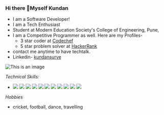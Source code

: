 
### Hi there 👋Myself Kundan
- I am a Software Developer!
- I am a Tech Enthusiast
- Student at Modern Education Society's College of Engineering, Pune,
- I am a Competitive Programmer as well. Here are my Profiles-
  - 3 star coder at [Codechef](https://www.codechef.com/users/kundansurve)
  - 5 star problem solver at [HackerRank](https://www.hackerrank.com/kundansurve01)
- contact me anytime to have techtalk.
- Linkedin- [kundansurve](https://www.linkedin.com/in/kundan-surve-593b841aa/)

![This is an image](https://cdn.dribbble.com/users/1235346/screenshots/3252385/job.gif)

*Technical Skills:*
 - <img src="https://img.icons8.com/color/48/000000/c-plus-plus-logo.png"/> <img src="https://img.icons8.com/color/48/000000/python--v1.png"/> <img src="https://img.icons8.com/color/48/000000/java-coffee-cup-logo--v1.png"/> <img src="https://img.icons8.com/color/48/000000/html-5--v1.png"/> <img src="https://img.icons8.com/color/48/000000/css3.png"/> <img src="https://img.icons8.com/color/48/000000/javascript--v1.png"/> <img src="https://img.icons8.com/officel/40/000000/react.png"/> <img src="https://img.icons8.com/color/48/000000/nodejs.png"/> <img src="https://img.icons8.com/color/48/000000/git.png"/> <img src="https://img.icons8.com/ios-glyphs/30/000000/github.png"/> <img src="https://img.icons8.com/color/48/000000/mongodb.png"/>


*Hobbies*
 - cricket, football, dance, travelling

